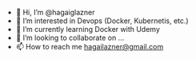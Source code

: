 - 👋 Hi, I’m @hagaiglazner
- 👀 I’m interested in Devops (Docker, Kubernetis, etc.)
- 🌱 I’m currently learning Docker with Udemy
- 💞️ I’m looking to collaborate on ...
- 📫 How to reach me hagailazner@gmail.com

<!---
hagaiglazner/hagaiglazner is a ✨ special ✨ repository because its `README.md` (this file) appears on your GitHub profile.
You can click the Preview link to take a look at your changes.
--->
